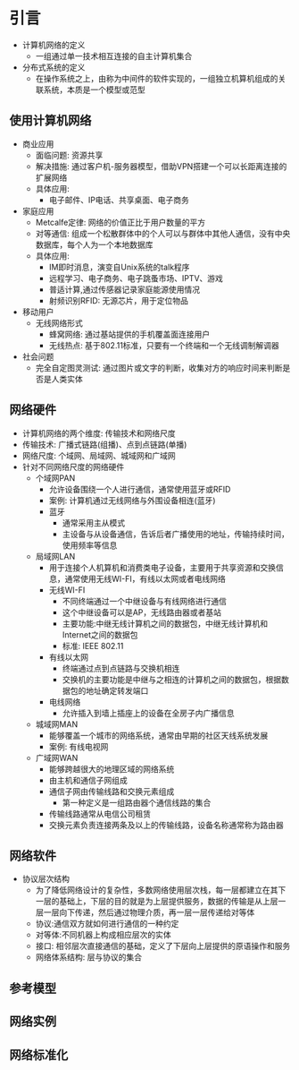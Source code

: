 # 引言
- 计算机网络的定义
    - 一组通过单一技术相互连接的自主计算机集合
- 分布式系统的定义
    - 在操作系统之上，由称为中间件的软件实现的，一组独立机算机组成的关联系统，本质是一个模型或范型

## 使用计算机网络
- 商业应用
    - 面临问题: 资源共享
    - 解决措施: 通过客户机-服务器模型，借助VPN搭建一个可以长距离连接的扩展网络
    - 具体应用:
        - 电子邮件、IP电话、共享桌面、电子商务
- 家庭应用
    - Metcalfe定律: 网络的价值正比于用户数量的平方
    - 对等通信: 组成一个松散群体中的个人可以与群体中其他人通信，没有中央数据库，每个人为一个本地数据库
    - 具体应用:
        - IM即时消息，演变自Unix系统的talk程序
        - 远程学习、电子商务、电子跳蚤市场、IPTV、游戏
        - 普适计算,通过传感器记录家庭能源使用情况
        - 射频识别RFID: 无源芯片，用于定位物品
- 移动用户  
    - 无线网络形式
        - 蜂窝网络: 通过基站提供的手机覆盖面连接用户
        - 无线热点: 基于802.11标准，只要有一个终端和一个无线调制解调器
- 社会问题
    -  完全自定图灵测试: 通过图片或文字的判断，收集对方的响应时间来判断是否是人类实体


## 网络硬件
- 计算机网络的两个维度: 传输技术和网络尺度
- 传输技术: 广播式链路(组播)、点到点链路(单播)
- 网络尺度: 个域网、局域网、城域网和广域网
- 针对不同网络尺度的网络硬件
    - 个域网PAN
        - 允许设备围绕一个人进行通信，通常使用蓝牙或RFID
        - 案例: 计算机通过无线网络与外围设备相连(蓝牙)
        - 蓝牙
            - 通常采用主从模式
            - 主设备与从设备通信，告诉后者广播使用的地址，传输持续时间，使用频率等信息
    - 局域网LAN
        - 用于连接个人机算机和消费类电子设备，主要用于共享资源和交换信息，通常使用无线WI-FI，有线以太网或者电线网络
        - 无线WI-FI
            - 不同终端通过一个中继设备与有线网络进行通信
            - 这个中继设备可以是AP，无线路由器或者基站
            - 主要功能:中继无线计算机之间的数据包，中继无线计算机和Internet之间的数据包
            - 标准: IEEE 802.11
        - 有线以太网
            - 终端通过点到点链路与交换机相连
            - 交换机的主要功能是中继与之相连的计算机之间的数据包，根据数据包的地址确定转发端口
        - 电线网络
            - 允许插入到墙上插座上的设备在全房子内广播信息
    - 城域网MAN
        - 能够覆盖一个城市的网络系统，通常由早期的社区天线系统发展
        - 案例: 有线电视网
    - 广域网WAN
        - 能够跨越很大的地理区域的网络系统
        - 由主机和通信子网组成
        - 通信子网由传输线路和交换元素组成
            - 第一种定义是一组路由器个通信线路的集合
        - 传输线路通常从电信公司租赁
        - 交换元素负责连接两条及以上的传输线路，设备名称通常称为路由器


## 网络软件
- 协议层次结构
    - 为了降低网络设计的复杂性，多数网络使用层次栈，每一层都建立在其下一层的基础上，下层的目的就是为上层提供服务，数据的传输是从上层一层一层向下传递，然后通过物理介质，再一层一层传递给对等体
    - 协议:通信双方就如何进行通信的一种约定
    - 对等体:不同机器上构成相应层次的实体
    - 接口: 相邻层次直接通信的基础，定义了下层向上层提供的原语操作和服务
    - 网络体系结构: 层与协议的集合

## 参考模型

## 网络实例

## 网络标准化